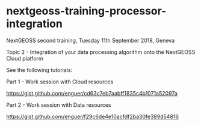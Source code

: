 # nextgeoss-training-processor-integration
NextGEOSS second training, Tuesday 11th September 2018, Geneva

Topic 2 - Integration of your data processing algorithm onto the NextGEOSS Cloud platform

See the following tutorials:

Part 1 - Work session with Cloud resources

https://gist.github.com/enguer/cd63c7eb7aabff1835c4b1071a52097a 

Part 2 - Work session with Data resources

https://gist.github.com/enguer/f29c6de4e10acfdf2ba30fe389d54816
